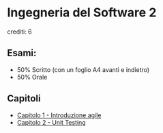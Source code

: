 # Ingegneria del Software 2

crediti: 6

## Esami:
- 50% Scritto (con un foglio A4 avanti e indietro)
- 50% Orale

## Capitoli
- [Capitolo 1 - Introduzione agile](./capitoli/capitolo1.md)
- [Capitolo 2 - Unit Testing](./capitoli/capitolo2.md)
